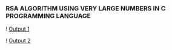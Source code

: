 ### RSA ALGORITHM USING VERY LARGE NUMBERS IN C PROGRAMMING LANGUAGE

!
[Output 1](OUTPUT-1.png)

!
[Output 2](OUTPUT-2.png)

